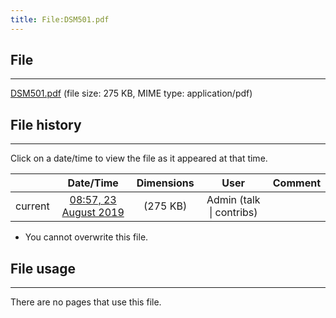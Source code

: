 ```yaml
---
title: File:DSM501.pdf
---
```


## File
--------

[DSM501.pdf](https://wiki.elecrow.com/images/3/3a/DSM501.pdf) (file size: 275 KB, MIME type: application/pdf)

## File history
--------

Click on a date/time to view the file as it appeared at that time.

|         |                          Date/Time                           | Dimensions  |                             User                             | Comment |
| :-----: | :----------------------------------------------------------: | :---------: | :----------------------------------------------------------: | :-----: |
| current | [08:57, 23 August 2019](https://wiki.elecrow.com/images/3/3a/DSM501.pdf) | (275 KB) | Admin (talk \| contribs) |         |

- You cannot overwrite this file.

## File usage
--------

There are no pages that use this file.